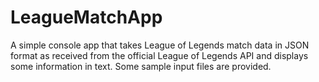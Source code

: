 # LeagueMatchApp

A simple console app that takes League of Legends match data in JSON format as received from the official League of Legends API and displays some information in text. Some sample input files are provided.
